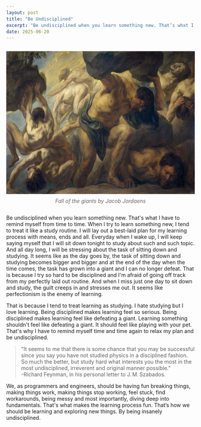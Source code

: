 ```yaml
---
layout: post
title: "Be Undisciplined"
excerpt: "Be undisciplined when you learn something new. That’s what I have to remind myself from time to time. When I try to learn something new, I tend to treat it like a study routine. I will lay out..."
date: 2025-06-20
---
```


<div style="text-align: center; margin: 2em 0;">
    <img src="/assets/be_undisciplined/Jacob_Jordaens-Fall_of_the_giants.jpg" width="610" height="382" alt>
    <p style="font-style: italic; color: #666; margin-top: 0.5em; font-size: 12">Fall of the giants by Jacob Jordaens</p>
</div>

Be undisciplined when you learn something new. That's what I have to remind myself from time to time. When I try to learn something new, I tend to treat it like a study routine. I will lay out a best-laid plan for my learning process with means, ends and all. Everyday when I wake up, I will keep saying myself that I will sit down tonight to study about such and such topic. And all day long, I will be stressing about the task of sitting down and studying. It seems like as the day goes by, the task of sitting down and studying becomes bigger and bigger and at the end of the day when the time comes, the task has grown into a giant and I can no longer defeat. That is because I try so hard to be disciplined and I'm afraid of going off track from my perfectly laid out routine. And when I miss just one day to sit down and study, the guilt creeps in and stresses me out. It seems like perfectionism is the enemy of learning.

That is because I tend to treat learning as studying. I hate studying but I love learning. Being disciplined makes learning feel so serious. Being disciplined makes learning feel like defeating a giant. Learning something shouldn't feel like defeating a giant. It should feel like playing with your pet. That's why I have to remind myself time and time again to relax my plan and be undisciplined.

> "It seems to me that there is some chance that you may be successful since you say you have not studied physics in a disciplined fashion. So much the better, but study hard what interests you the most in the most undisciplined, irreverent and original manner possible."  
> -Richard Feynman, in his personal letter to J. M. Szabados.

We, as programmers and engineers, should be having fun breaking things, making things work, making things stop working, feel stuck, find workarounds, being messy and most importantly, diving deep into fundamentals. That's what makes the learning process fun. That’s how we should be learning and exploring new things. By being insanely undisciplined.

